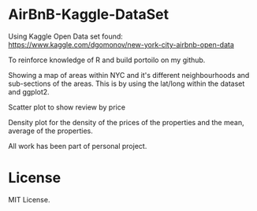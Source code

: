 # AirBnB-Kaggle-DataSet

Using Kaggle Open Data set found:
https://www.kaggle.com/dgomonov/new-york-city-airbnb-open-data

To reinforce knowledge of R and build portoilo on my github. 

Showing a map of areas within NYC and it's different neighbourhoods and sub-sections of the areas. This is by using the lat/long within the dataset and ggplot2. 

Scatter plot to show review by price 

Density plot for the density of the prices of the properties and the mean, average of the properties. 

All work has been part of personal project.


# License
MIT License. 
